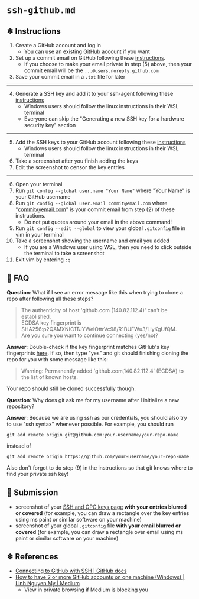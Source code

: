 # `ssh-github.md`

## ❄ Instructions

1) Create a GitHub account and log in
    - You can use an existing GitHub account if you want
3) Set up a commit email on GitHub following these [instructions](https://docs.github.com/en/account-and-profile/setting-up-and-managing-your-personal-account-on-github/managing-email-preferences/setting-your-commit-email-address#setting-your-commit-email-address-on-github).
    - If you choose to make your email private in step (5) above, then your commit email will be the `...@users.noreply.github.com`
4) Save your commit email in a `.txt` file for later
---
4) Generate a SSH key and add it to your ssh-agent following these [instructions](https://docs.github.com/en/authentication/connecting-to-github-with-ssh/generating-a-new-ssh-key-and-adding-it-to-the-ssh-agent)
    - Windows users should follow the linux instructions in their WSL terminal
    - Everyone can skip the "Generating a new SSH key for a hardware security key" section
---
5) Add the SSH keys to your GitHub account following these [instructions](https://docs.github.com/en/authentication/connecting-to-github-with-ssh/adding-a-new-ssh-key-to-your-github-account)
    - Windows users should follow the linux instructions in their WSL terminal
6) Take a screenshot after you finish adding the keys
7) Edit the screenshot to censor the key entries
---
6) Open your terminal
7) Run `git config --global user.name "Your Name"` where "Your Name" is your GitHub username
8) Run `git config --global user.email commit@email.com` where "commit@email.com" is your commit email from step (2) of these instructions.
    - Do not put quotes around your email in the above command!
9) Run `git config --edit --global` to view your global `.gitconfig` file in vim in your terminal
10) Take a screenshot showing the username and email you added
    - If you are a Windows user using WSL, then you need to click outside the terminal to take a screenshot
11) Exit vim by entering `:q`

## 🌸 FAQ

**Question**: What if I see an error message like this when trying to clone a repo after following all these steps?

> The authenticity of host 'github.com (140.82.112.4)' can't be established.  
> ECDSA key fingerprint is SHA256:p2QAMXNIC1TJYWeIOttrVc98/R1BUFWu3/LiyKgUfQM.  
> Are you sure you want to continue connecting (yes/no)?  

**Answer**: Double-check if the key fingerprint matches GitHub's key fingerprints [here](https://docs.github.com/en/authentication/keeping-your-account-and-data-secure/githubs-ssh-key-fingerprints). If so, then type "yes" and git should finishing cloning the repo for you with some message like this:

> Warning: Permanently added 'github.com,140.82.112.4' (ECDSA) to the list of known hosts.

Your repo should still be cloned successfully though.

**Question**: Why does git ask me for my username after I initialize a new repository?

**Answer**: Because we are using ssh as our credentials, you should also try to use "ssh syntax" whenever possible. For example, you should run

```
git add remote origin git@github.com:your-username/your-repo-name
```

instead of

```
git add remote origin https://github.com/your-username/your-repo-name
```

Also don't forgot to do step (9) in the instructions so that git knows where to find your private ssh key!

## 🌸 Submission

- screenshot of your [SSH and GPG keys page](https://github.com/settings/keys) **with your entries blurred or covered** (for example, you can draw a rectangle over the key entries using ms paint or similar software on your machine)
- screenshot of your global `.gitconfig` file **with your email blurred or covered** (for example, you can draw a rectangle over email using ms paint or similar software on your machine)

## ❄ References

- [Connecting to GitHub with SSH | GitHub docs](https://docs.github.com/en/authentication/connecting-to-github-with-ssh)
- [How to have 2 or more GitHub accounts on one machine (Windows) | Linh Nguyen My | Medium](https://medium.com/@pinglinh/how-to-have-2-github-accounts-on-one-machine-windows-69b5b4c5b14e)
    - View in private browsing if Medium is blocking you
